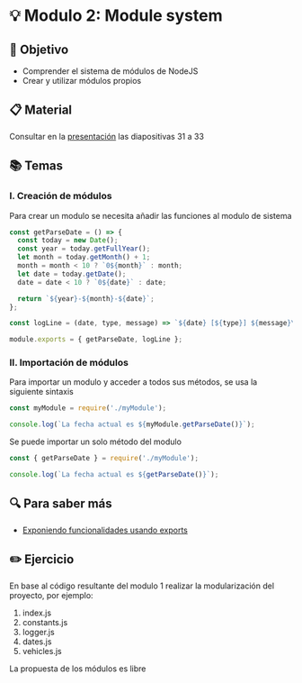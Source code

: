 # :bulb: Modulo 2: Module system

## :book: Objetivo

- Comprender el sistema de módulos de NodeJS
- Crear y utilizar módulos propios

## :clipboard: Material

Consultar en la [presentación](https://docs.google.com/presentation/d/1TgLKdAw54CHIy4n3jbXIbLHM--xYYYd9MOC6h0HsJqU/edit?usp=sharing) las diapositivas 31 a 33

## :books: Temas

### I. Creación de módulos

Para crear un modulo se necesita añadir las funciones al modulo de sistema

```js
const getParseDate = () => {
  const today = new Date();
  const year = today.getFullYear();
  let month = today.getMonth() + 1;
  month = month < 10 ? `0${month}` : month;
  let date = today.getDate();
  date = date < 10 ? `0${date}` : date;

  return `${year}-${month}-${date}`;
};

const logLine = (date, type, message) => `${date} [${type}] ${message}\n`;

module.exports = { getParseDate, logLine };
```

### II. Importación de módulos

Para importar un modulo y acceder a todos sus métodos, se usa la siguiente sintaxis

```js
const myModule = require('./myModule');

console.log(`La fecha actual es ${myModule.getParseDate()}`);
```

Se puede importar un solo método del modulo

```js
const { getParseDate } = require('./myModule');

console.log(`La fecha actual es ${getParseDate()}`);
```

## :mag: Para saber más

- [Exponiendo funcionalidades usando exports](https://nodejs.dev/en/learn/expose-functionality-from-a-nodejs-file-using-exports/)

## :pencil2: Ejercicio

En base al código resultante del modulo 1 realizar la modularización del proyecto, por ejemplo:

1. index.js
2. constants.js
3. logger.js
4. dates.js
5. vehicles.js

La propuesta de los módulos es libre
